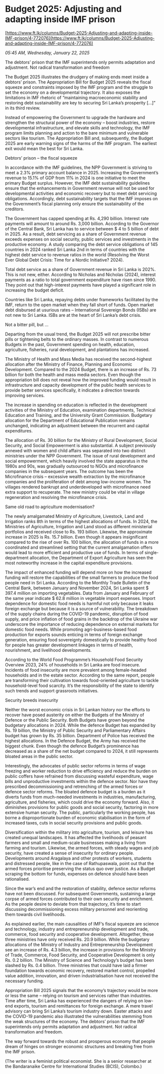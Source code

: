 # Budget 2025: Adjusting and adapting inside IMF prison

[https://www.ft.lk/columns/Budget-2025-Adjusting-and-adapting-inside-IMF-prison/4-772076](https://www.ft.lk/columns/Budget-2025-Adjusting-and-adapting-inside-IMF-prison/4-772076)

*05:45 AM, Wednesday, January 22, 2025*

The debtors’ prison that the IMF superintends only permits adaptation and adjustment. Not radical transformation and freedom

The Budget 2025 illustrates the drudgery of making ends meet inside a debtors’ prison. The Appropriation Bill for Budget 2025 reveals the fiscal squeeze and constraints imposed by the IMF program and the struggle to set the economy on a developmental trajectory. It also exposes the limitations in IMF rhetoric of “maintaining macroeconomic stability and restoring debt sustainability are key to securing Sri Lanka’s prosperity […]” in its third review.

Instead of empowering the Government to upgrade the hardware and strengthen the structural power of the economy – boost industries, restore developmental infrastructure, and elevate skills and technology, the IMF program limits planning and action to the bare minimum and vulnerable sectors like tourism. The Appropriation Bill and, subsequently, the Budget 2025 are early warning signs of the harms of the IMF program. The earliest exit would mean the best for Sri Lanka.

Debtors’ prison – the fiscal squeeze

In accordance with the IMF guidelines, the NPP Government is striving to meet a 2.3% primary account balance in 2025. Increasing the Government’s revenue to 15.1% of GDP from 11% in 2024 is one initiative to meet the primary Budget surplus. However, the IMF debt sustainability guidelines ensure that the enhancements in Government revenue will not be used for developmental activities and economic recovery but to meet debt servicing obligations. Accordingly, debt sustainability targets that the IMF imposes on the Government’s fiscal planning only ensure the sustainability of the creditors.

The Government has capped spending at Rs. 4,290 billion. Interest rate payments will amount to around Rs. 3,000 billion. According to the Governor of the Central Bank, Sri Lanka has to service between $ 4 to 5 billion of debt in 2025. As a result, debt servicing as a share of Government revenue exceeds expenses on social security, public services and investments in the productive economy. A study comparing the debt service obligations of 145 countries in 2024 ranked Sri Lanka 2nd in terms of countries with the highest debt service to revenue ratios in the world (Resolving the Worst Ever Global Debt Crisis: Time for a Nordic Initiative? 2024).

Total debt service as a share of Government revenue in Sri Lanka is 202%. This is not new, either. According to Nicholas and Nicholas (2024), interest payments as a ratio to total government expenditure have risen since 1990. They point out that high-interest payments have played a significant role in increasing the budget deficit.

Countries like Sri Lanka, repaying debts under frameworks facilitated by the IMF, return to the open market when they fall short of funds. Open market debt disbursed at usurious rates – International Sovereign Bonds (ISBs) are not new to Sri Lanka. ISBs are at the heart of Sri Lanka’s debt crisis.

Not a bitter pill, but …

Departing from the usual trend, the Budget 2025 will not prescribe bitter pills or tightening belts to the ordinary masses. In contrast to numerous Budgets in the past, Government spending on health, education, agriculture, fisheries, rural development, and plantations has increased.

The Ministry of Health and Mass Media has received the second-highest allocation after the Ministry of Finance, Planning and Economic Development. Compared to the 2024 Budget, there is an increase of Rs. 73 billion for both the health and mass media sectors. Even though the appropriation bill does not reveal how the improved funding would result in infrastructure and capacity development of the public health services to provide better services specifically, it indicates a direction towards improving services.

The increase in spending on education is reflected in the development activities of the Ministry of Education, examination departments, Technical Education and Training, and the University Grant Commission. Budgetary allocation for the Department of Educational Publication remains unchanged, indicating an adjustment between the recurrent and capital expenditures.

The allocation of Rs. 30 billion for the Ministry of Rural Development, Social Security, and Social Empowerment is also substantial. A subject previously annexed with women and child affairs was separated into two distinct ministries under the NPP Government. The issue of rural development and social empowerment, which heavily involved the state apparatus in the 1980s and 90s, was gradually outsourced to NGOs and microfinance companies in the subsequent years. The outcome has been the Microfinance crisis – excessive wealth extraction by the microfinance companies and the proliferation of debt among low-income women. The villages rendered bankrupt and underdeveloped with microfinance need extra support to recuperate. The new ministry could be vital in village regeneration and resolving the microfinance crisis.

Same old road to agriculture modernisation?

The newly amalgamated Ministry of Agriculture, Livestock, Land and Irrigation ranks 8th in terms of the highest allocations of funds. In 2024, the Ministries of Agriculture, Irrigation and Land stood as different ministerial portfolios and received close to Rs. 193 billion. Likewise, the approximate increase in 2025 is Rs. 15.7 billion. Even though it appears insignificant compared to the rise of over Rs. 100 billion, the allocation of funds in a more coordinated and streamlined setting that the current amalgamation offers would lead to more efficient and productive use of funds. In terms of single-department allocation, the Department of Export Agriculture has seen the most noteworthy increase in the capital expenditure provisions.

The impact of enhanced funding will depend more on how the increased funding will restore the capabilities of the small farmers to produce the food people need in Sri Lanka. According to the Monthly Trade Bulletin of the Central Bank, between January and November 2024, Sri Lanka spent $ 397.4 million on importing vegetables. Data from January and February of the same year indicate $ 62.8 million in vegetable import expenses. Import dependence for domestic food needs is harmful not only because it leaks foreign exchange but because it is a source of vulnerability. The breakdown of the supply chains during the COVID-19 pandemic, disruption of food supply, and price inflation of food grains in the backdrop of the Ukraine war underscore the importance of reducing dependence on external markets for domestic food needs. While promoting agri-business-based food production for exports sounds enticing in terms of foreign exchange generation, ensuring food sovereignty domestically to provide healthy food for people has greater development linkages in terms of health, nourishment, and livelihood developments.

According to the World Food Programme’s Household Food Security Overview 2023, 24% of households in Sri Lanka are food insecure. Incidents of food insecurity are more prevalent among female-headed households and in the estate sector. According to the same report, people are transforming their cultivation towards food-oriented agriculture to tackle household-level food scarcity. It’s the responsibility of the state to identify such trends and support grassroots initiatives.

Security breeds insecurity

Neither the worst economic crisis in Sri Lankan history nor the efforts to recover have posed austerity on either the Budgets of the Ministry of Defence or the Public Security. Both Budgets have grown beyond the budgetary allocations in 2024. While the defence Budget has expanded by Rs. 19 billion, the Ministry of Public Security and Parliamentary Affairs budget has grown by Rs. 35 billion. Department of Police has received the highest allocations. In the Defence Budget, the Army has received the biggest chunk. Even though the defence Budget’s prominence has decreased as a share of the net budget compared to 2024, it still represents bloated areas in the public sector.

Interestingly, the advocates of public sector reforms in terms of wage freezing and worker reduction to drive efficiency and reduce the burden on public coffers have refrained from discussing wasteful expenditure, wage bills and unproductive investments within the defence sector. Nor have they prescribed decommissioning and retrenching of the armed forces or defence sector reforms. The bloated defence budget is a burden as it diverts funds from much-needed investments in industries, manufacturing, agriculture, and fisheries, which could drive the economy forward. Also, it diminishes provisions for public goods and social security, factoring in more extensive human security. The public, particularly the working people, has borne a disproportionate burden of economic stabilisation in the form of increased taxes, cuts in social security provisions and public goods.

Diversification within the military into agriculture, tourism, and leisure has created unequal landscapes. It has affected the livelihoods of peasant farmers and small and medium-scale businesses making a living from farming and tourism. Likewise, the armed forces, with steady wages and job security, have created a sense of insecurity for ordinary people. Developments around Aragalaya and other protests of workers, students and distressed people, like in the case of Rathupaswala, point out that the armed forces prioritise preserving the status quo over justice. As a Budget scraping the bottom for funds, expenses on defence should have been rationalised.

Since the war’s end and the restoration of stability, defence sector reforms have not been discussed. For subsequent Governments, sustaining a large corpse of armed forces contributed to their own security and enrichment. As the people desire to deviate from that trajectory, it’s time to start discussing decommissioning excess military personnel and reorienting them towards civil livelihoods.

As explained earlier, the main causalities of IMF’s fiscal squeeze are science and technology, industry and entrepreneurship development and trade, commerce, food security and cooperative development. Altogether, these three ministries have only received Rs. 20.9 billion. While the budgetary allocations of the Ministry of Industry and Entrepreneurship Development see an increase of Rs. 4.3 billion, the increase in provisions for the Ministry of Trade, Commerce, Food Security, and Cooperative Development is only Rs. 0.2 billion. The Ministry of Science and Technology’s budget has been slashed by Rs. 0.4 billion. Three ministries that could have laid a firmer foundation towards economic recovery, restored market control, propelled value addition, innovation, and driven industrialisation have not received the necessary funding.

Appropriation Bill 2025 signals that the economy’s trajectory would be more or less the same – relying on tourism and services rather than industries. Time after time, Sri Lanka has experienced the dangers of relying on low-end exports, tourism and remittances for foreign exchange. A mere travel advisory can bring Sri Lanka’s tourism industry down. Easter attacks and the COVID-19 pandemic also illustrated the vulnerabilities stemming from the weak structures of the economy. The debtors’ prison that the IMF superintends only permits adaptation and adjustment. Not radical transformation and freedom.

The way forward towards the robust and prosperous economy that people dream of hinges on stronger economic structures and breaking free from the IMF prison.

(The writer is a feminist political economist. She is a senior researcher at the Bandaranaike Centre for International Studies (BCIS), Colombo.)

